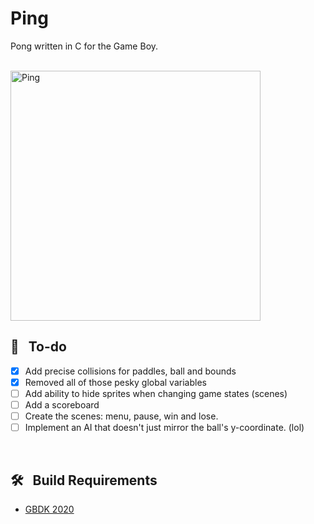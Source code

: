 # Ping

Pong written in C for the Game Boy.

<br>

<img src="https://i.postimg.cc/wBLb5GB0/ping.gif" alt="Ping" width="400"/>

<br>

## 📝&nbsp;&nbsp;&nbsp;To-do
- [x] Add precise collisions for paddles, ball and bounds
- [x] Removed all of those pesky global variables
- [ ] Add ability to hide sprites when changing game states (scenes)
- [ ] Add a scoreboard
- [ ] Create the scenes: menu, pause, win and lose.
- [ ] Implement an AI that doesn't just mirror the ball's y-coordinate. (lol)

<br>

## 🛠&nbsp;&nbsp;&nbsp;Build Requirements

- [GBDK 2020](https://github.com/Zal0/gbdk-2020)